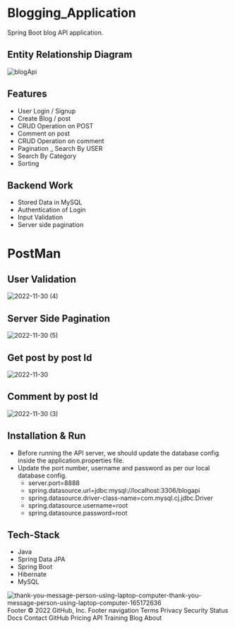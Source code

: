 # Blogging_Application
Spring Boot blog API application.


## Entity Relationship Diagram

![blogApi](https://user-images.githubusercontent.com/98097534/204750142-26d05fff-c72e-43ae-ba19-27aad96f6d0f.png)




## Features
- User Login / Signup 
- Create Blog / post
- CRUD Operation on POST
- Comment on post
- CRUD Operation on comment
- Pagination
_ Search By USER
- Search By Category
- Sorting


## Backend Work

- Stored Data in MySQL
- Authentication of Login
- Input Validation
- Server side pagination

# PostMan

## User Validation
![2022-11-30 (4)](https://user-images.githubusercontent.com/98097534/204761525-424b2dba-0103-4cab-bb28-8df978b79bfd.png)

## Server Side Pagination
![2022-11-30 (5)](https://user-images.githubusercontent.com/98097534/204760793-8a0a7662-41b8-4e93-bf47-9f6ec16f5d5e.png)

## Get post by post Id
![2022-11-30](https://user-images.githubusercontent.com/98097534/204761607-add4342f-084d-4e13-ab33-dd798649aa36.png)

## Comment by post Id
![2022-11-30 (3)](https://user-images.githubusercontent.com/98097534/204761562-e92cbb60-fcbd-4307-8dde-6841a32721f1.png)


   
 ## Installation & Run
 - Before running the API server, we should update the database config inside the application.properties file.
 - Update the port number, username and password as per our local database config.  
    - server.port=8888
    - spring.datasource.url=jdbc:mysql://localhost:3306/blogapi
    - spring.datasource.driver-class-name=com.mysql.cj.jdbc.Driver
    - spring.datasource.username=root
    - spring.datasource.password=root

## Tech-Stack

- Java
- Spring Data JPA
- Spring Boot
- Hibernate
- MySQL








![thank-you-message-person-using-laptop-computer-thank-you-message-person-using-laptop-computer-165172636](https://user-images.githubusercontent.com/97676470/193455146-6d60ca42-0811-46b0-ad3f-0c49a1296fa5.jpg)
Footer
© 2022 GitHub, Inc.
Footer navigation
Terms
Privacy
Security
Status
Docs
Contact GitHub
Pricing
API
Training
Blog
About
